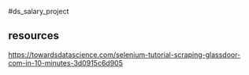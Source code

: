 #ds_salary_project

## resources
https://towardsdatascience.com/selenium-tutorial-scraping-glassdoor-com-in-10-minutes-3d0915c6d905
